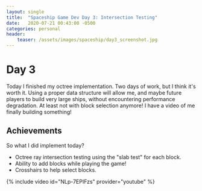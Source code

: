 ```yaml
---
layout: single
title:  "Spaceship Game Dev Day 3: Intersection Testing"
date:   2020-07-21 00:43:00 -0500
categories: personal
header:
    teaser: /assets/images/spaceship/day3_screenshot.jpg
---
```


# Day 3
Today I finished my octree implementation. Two days of work, but I think it's worth it. Using a proper data structure will allow me, and maybe future players to build very large ships, without encountering performance degradation. At least not with block selection anymore! I have a video of me finally building something!

## Achievements  
So what I did implement today?
* Octree ray intersection testing using the "slab test" for each block.
* Ability to add blocks while playing the game!
* Crosshairs to help select blocks.

{% include video id="NLp-7EPIFzs" provider="youtube" %}
